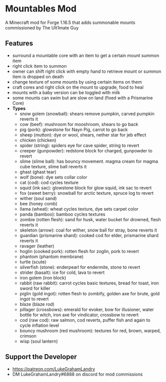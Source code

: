 # Mountables Mod 

A Minecraft mod for Forge 1.16.5 that adds summonable mounts commissioned by The Ult1mate Guy

## Features
- surround a mountable core with an item to get a certain mount summon item
- right click item to summon
- owner can shift right click with empty hand to retrieve mount or summon item is dropped on death
- change texture of some mounts by using certain items on them
- craft cores and right click on the mount to upgrade, food to heal
- mounts with a baby version can be toggled with milk
- some mounts can swim but are slow on land (fixed with a Prismarine Core)
- **Types**
    - snow golem (snowball): shears remove pumpkin, carved pumpkin reverts it
    - cow (beef): mushroom for mooshroom, shears to go back
    - pig (pork): glowstone for Nayn Pig, carrot to go back
    - sheep (mutton): dye or wool, shears, nether star for jeb effect
    - chicken (chicken)
    - spider (string): spiders eye for cave spider, string to revert
    - creeper (gunpowder): redstone block for charged, gunpowder to revert
    - slime (slime ball): has bouncy movement. magma cream for magma cube texture, slime ball reverts it
    - ghast (ghast tear)
    - wolf (bone): dye sets collar color
    - cat (cod): cod cycles texture
    - squid (ink sac): glowstone block for glow squid, ink sac to revert
    - fox (sweet berry): snowball for arctic texture, spruce log to revert
    - wither (soul sand)
    - bee (honey comb)
    - llama (wheat): wheat cycles texture, dye sets carpet color
    - panda (bamboo): bamboo cycles textures
    - zombie (rotten flesh): sand for husk, water bucket for drowned, flesh reverts it
    - skeleton (arrow): coal for wither, snow ball for stray, bone reverts it
    - guardian (prismarine shard): cooked cod for elder, prismarine shard reverts it
    - ravager (leather)
    - hoglin (cooked pork): rotten flesh for zoglin, pork to revert
    - phantom (phantom membrane)
    - turtle (scute)
    - silverfish (stone): enderpearl for endermite, stone to revert
    - strider (basalt): ice for cold, lava to revert
    - iron golem (iron block)
    - rabbit (raw rabbit): carrot cycles basic textures, bread for toast, iron sword for killer
    - piglin (gold ingot): rotten flesh to zombify, golden axe for brute, gold ingot to revert
    - blaze (blaze rod)
    - pillager (crossbows): emerald for evoker, bow for illusioner, water bottle for witch, iron axe for vindicator, crossbow to revert
    - cod (raw cod): raw salmon, cod reverts, puffer fish and again to cycle inflation level
    - bouncy mushroom (red mushroom): textures for red, brown, warped, crimson
    - wisp (soul lantern)
    
## Support the Developer
- https://patreon.com/LukeGrahamLandry
- DM LukeGrahamLandry#6888 on discord for mod commissions